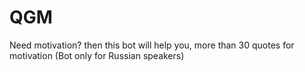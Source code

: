 # QGM
Need motivation? then this bot will help you, more than 30 quotes for motivation (Bot only for Russian speakers)
